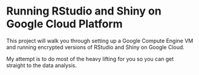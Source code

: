 # Running RStudio and Shiny on Google Cloud Platform

This project will walk you through setting up a Google Compute Engine VM  
and running encrypted versions of RStudio and Shiny on Google Cloud.

My attempt is to do most of the heavy lifting for you so you can get  
straight to the data analysis.


